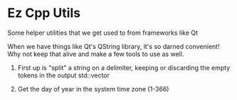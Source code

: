 # Ez Cpp Utils
Some helper utilities that we get used to from frameworks like Qt

When we have things like Qt's QString library, it's so darned convenient!
Why not keep that alive and make a few tools to use as well.

1. First up is "split" a string on a delimiter, keeping or discarding the empty tokens in the output std::vector

2. Get the day of year in the system time zone (1-366)